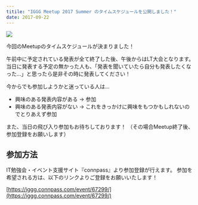 ```yaml
---
titile: "IGGG Meetup 2017 Summer のタイムスケジュールを公開しました！"
date: 2017-09-22
---
```


[![](https://www.iggg.org/wp-content/uploads/2017/09/new_meetup_2017_summer-300x169.jpg)](https://www.iggg.org/wp-content/uploads/2017/09/new_meetup_2017_summer.jpg)

今回のMeetupのタイムスケジュールが決まりました！

午前中に予定されている発表が全て終了した後、午後からはLT大会となります。
当日に発表する予定の無かった人も、「発表を聞いていたら自分も発表したくなった...」と思ったら是非その時に発表してください！

今からでも参加しようかと迷っている人は...

* 興味のある発表内容がある -> 参加
* 興味のある発表内容がない -> これをきっかけに興味をもつかもしれないのでとりあえず参加

また、当日の飛び入り参加もお待ちしております！
（その場合Meetup終了後、参加登録をお願いします）

## 参加方法

IT勉強会・イベント支援サイト『connpass』より参加登録が行えます。
参加を希望される方は、以下のリンクよりご登録をお願いいたします！

[https://iggg.connpass.com/event/67299/](https://iggg.connpass.com/event/67299/)